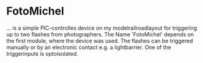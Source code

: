 # FotoMichel

... is a simple PIC-controlles device on my modelrailroadlayout for triggering up to two flashes from photographers.
The Name 'FotoMichel' depends on the first module, where the device was used.
The flashes can be triggered manually or by an electronic contact e.g. a lightbarrier. One of the triggerinputs is optoisolated.
